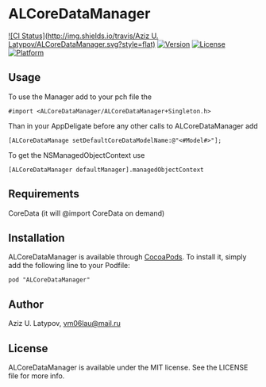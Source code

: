 # ALCoreDataManager

[![CI Status](http://img.shields.io/travis/Aziz U. Latypov/ALCoreDataManager.svg?style=flat)](https://travis-ci.org/appleios/ALCoreDataManager)
[![Version](https://img.shields.io/cocoapods/v/ALCoreDataManager.svg?style=flat)](http://cocoadocs.org/docsets/ALCoreDataManager)
[![License](https://img.shields.io/cocoapods/l/ALCoreDataManager.svg?style=flat)](http://cocoadocs.org/docsets/ALCoreDataManager)
[![Platform](https://img.shields.io/cocoapods/p/ALCoreDataManager.svg?style=flat)](http://cocoadocs.org/docsets/ALCoreDataManager)

## Usage

To use the Manager add to your pch file the
```objc
#import <ALCoreDataManager/ALCoreDataManager+Singleton.h>
```
Than in your AppDeligate before any other calls to ALCoreDataManager add
```objc
[ALCoreDataManage setDefaultCoreDataModelName:@"<#Model#>"];
```

To get the NSManagedObjectContext use
```objc
[ALCoreDataManager defaultManager].managedObjectContext
```

## Requirements

CoreData (it will @import CoreData on demand)

## Installation

ALCoreDataManager is available through [CocoaPods](http://cocoapods.org). To install
it, simply add the following line to your Podfile:

    pod "ALCoreDataManager"

## Author

Aziz U. Latypov, vm06lau@mail.ru

## License

ALCoreDataManager is available under the MIT license. See the LICENSE file for more info.

